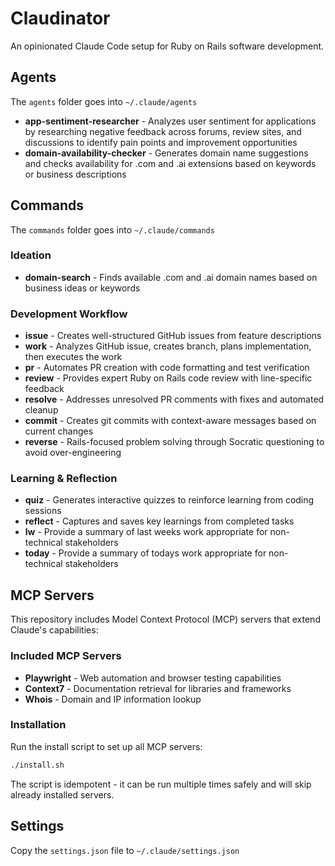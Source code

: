 # Claudinator

An opinionated Claude Code setup for Ruby on Rails software development.  


## Agents

The `agents` folder goes into `~/.claude/agents`

- **app-sentiment-researcher** - Analyzes user sentiment for applications by researching negative feedback across forums, review sites, and discussions to identify pain points and improvement opportunities
- **domain-availability-checker** - Generates domain name suggestions and checks availability for .com and .ai extensions based on keywords or business descriptions

## Commands

The `commands` folder goes into `~/.claude/commands`

### Ideation
- **domain-search** - Finds available .com and .ai domain names based on business ideas or keywords

### Development Workflow
- **issue** - Creates well-structured GitHub issues from feature descriptions
- **work** - Analyzes GitHub issue, creates branch, plans implementation, then executes the work
- **pr** - Automates PR creation with code formatting and test verification
- **review** - Provides expert Ruby on Rails code review with line-specific feedback
- **resolve** - Addresses unresolved PR comments with fixes and automated cleanup
- **commit** - Creates git commits with context-aware messages based on current changes
- **reverse** - Rails-focused problem solving through Socratic questioning to avoid over-engineering

### Learning & Reflection
- **quiz** - Generates interactive quizzes to reinforce learning from coding sessions
- **reflect** - Captures and saves key learnings from completed tasks
- **lw** - Provide a summary of last weeks work appropriate for non-technical stakeholders
- **today** - Provide a summary of todays work appropriate for non-technical stakeholders

## MCP Servers

This repository includes Model Context Protocol (MCP) servers that extend Claude's capabilities:

### Included MCP Servers
- **Playwright** - Web automation and browser testing capabilities
- **Context7** - Documentation retrieval for libraries and frameworks
- **Whois** - Domain and IP information lookup

### Installation
Run the install script to set up all MCP servers:
```bash
./install.sh
```

The script is idempotent - it can be run multiple times safely and will skip already installed servers.

## Settings

Copy the `settings.json` file to `~/.claude/settings.json`
